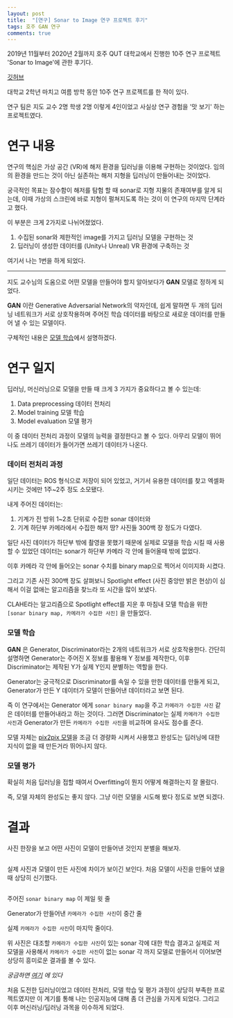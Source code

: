 ```yaml
---
layout: post
title:  "[연구] Sonar to Image 연구 프로젝트 후기"
tags: 호주 GAN 연구
comments: true
---
```


2019년 11월부터 2020년 2월까지 호주 QUT 대학교에서 진행한 10주 연구 프로젝트 'Sonar to Image'에 관한 후기다.

[깃허브](https://github.com/json9512/sonarToimage)

대학교 2학년 마치고 여름 방학 동안 10주 연구 프로젝트를 한 적이 있다. 

연구 팀은 지도 교수 2명 학생 2명 이렇게 4인이었고 사실상 연구 경험을 '맛 보기' 하는 프로젝트였다.

# 연구 내용
연구의 핵심은 가상 공간 (VR)에 해저 환경을 딥러닝을 이용해 구현하는 것이었다. 임의의 환경을 만드는 것이 아닌 실존하는 해저 지형을 딥러닝이 만들어내는 것이었다. 

궁극적인 목표는 잠수함이 해저를 탐험 할 때 sonar로 지형 지물의 존재여부를 알게 되는데, 이때 가상의 스크린에 바로 지형이 펄쳐지도록 하는 것이 이 연구의 마지막 단계라고 했다.

이 부분은 크게 2가지로 나뉘어졌었다. 
1. 수집된 sonar와 제한적인 image를 가지고 딥러닝 모델을 구현하는 것
2. 딥러닝이 생성한 데이터를 (Unity나 Unreal) VR 환경에 구축하는 것

여기서 나는 1번을 하게 되었다.

****
지도 교수님의 도움으로 어떤 모델을 만들어야 할지 알아보다가 **GAN** 모델로 정하게 되었다. 

**GAN** 이란 Generative Adversarial Network의 약자인데, 쉽게 말하면 두 개의 딥러닝 네트워크가 서로 상호작용하며 주어진 학습 데이터를 바탕으로 새로운 데이터를 만들어 낼 수 있는 모델이다. 

구체적인 내용은 [모델 학습](###모델-학습)에서 설명하겠다. 

# 연구 일지
딥러닝, 머신러닝으로 모델을 만들 때 크게 3 가지가 중요하다고 볼 수 있는데:
1. Data preprocessing 데이터 전처리
2. Model training 모델 학습
3. Model evaluation 모델 평가

이 중 데이터 전처리 과정이 모델의 능력을 결정한다고 볼 수 있다. 아무리 모델이 뛰어나도 쓰레기 데이터가 들어가면 쓰레기 데이터가 나온다. 

### 데이터 전처리 과정

일단 데이터는 ROS 형식으로 저장이 되어 있었고, 거기서 유용한 데이터를 찾고 엑셀화 시키는 것에만 1주~2주 정도 소모됐다. 

내게 주어진 데이터는:
1. 기계가 전 방위 1~2초 단위로 수집한 sonar 데이터와
2. 기계 하단부 카메라에서 수집한 해저 땅? 사진들 300백 장 정도가 다였다. 

일단 사진 데이터가 하단부 밖에 촬영을 못했기 때문에 실제로 모델을 학습 시킬 때 사용할 수 있었던 데이터는 sonar가 하단부 카메라 각 안에 들어올때 밖에 없었다. 

이후 카메라 각 안에 들어오는 sonar 수치를 binary map으로 찍어서 이미지화 시켰다. 

그리고 기존 사진 300백 장도 살펴보니 Spotlight effect (사진 중앙만 밝은 현상)이 심해서 이걸 없애는 알고리즘을 찾느라 또 시간을 많이 보냈다.

CLAHE라는 알고리즘으로 Spotlight effect를 지운 후 마침내 모델 학습을 위한 `[sonar binary map, 카메라가 수집한 사진]` 을 만들었다. 

### 모델 학습

**GAN** 은 Generator, Discriminator라는 2개의 네트워크가 서로 상호작용한다. 간단히 설명하면 Generator는 주어진 X 정보를 활용해 Y 정보를 제작한다, 이후 Discriminator는 제작된 Y가 실제 Y인지 분별하는 역할을 한다. 

Generator는 궁극적으로 Discriminator를 속일 수 있을 만한 데이터를 만들게 되고, Generator가 만든 Y 데이터가 모델이 만들어낸 데이터라고 보면 된다.

즉 이 연구에서는 Generator 에게 `sonar binary map`을 주고 `카메라가 수집한 사진` 같은 데이터를 만들어내라고 하는 것이다. 그러면 Discriminator는 실제 `카메라가 수집한 사진`과 Generator가 만든 `카메라가 수집한 사진`을 비교하며 유사도 점수를 준다.  

모델 자체는 [pix2pix 모델](https://github.com/eriklindernoren/PyTorch-GAN/blob/master/implementations/pix2pix/pix2pix.py)을 조금 더 경량화 시켜서 사용했고 완성도는 딥러닝에 대한 지식이 없을 때 만든거라 뛰어나지 않다. 

### 모델 평가

확실히 처음 딥러닝을 접할 때여서 Overfitting이 뭔지 어떻게 해결하는지 잘 몰랐다.

즉, 모델 자체의 완성도는 좋지 않다. 그냥 이런 모델을 시도해 봤다 정도로 보면 되겠다. 

# 결과 

사진 한장을 보고 어떤 사진이 모델이 만들어낸 것인지 분별을 해보자.

<img src="{{ site.baseurl }}/images/gan-result-test.png" class="align-center" alt=""/>

실제 사진과 모델이 만든 사진에 차이가 보이긴 보인다.
처음 모델이 사진을 만들어 냈을 때 상당히 신기했다.

<img src="{{ site.baseurl }}/images/gan-result.png" class="align-center" alt=""/>

주어진 `sonar binary map` 이 제일 윗 줄

Generator가 만들어낸 `카메라가 수집한 사진`이 중간 줄

실제 `카메라가 수집한 사진`이 마지막 줄이다.

위 사진은 대조할 `카메라가 수집한 사진`이 있는 sonar 각에 대한 학습 결과고 실제로 저 모델을 사용해서 `카메라가 수집한 사진`이 없는 sonar 각 까지 모델로 만들어서 이어보면 상당히 흥미로운 결과를 볼 수 있다. 

*궁금하면 [여기](https://github.com/json9512/sonarToimage/blob/master/sample/imgs/image.png) 에 있다*


처음 도전한 딥러닝이었고 데이터 전처리, 모델 학습 및 평가 과정이 상당히 부족한 프로젝트였지만 이 계기를 통해 나는 인공지능에 대해 좀 더 관심을 가지게 되었다. 그리고 이후 머신러닝/딥러닝 과목을 이수하게 되었다. 